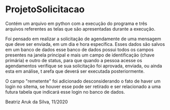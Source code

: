 # ProjetoSolicitacao
 
Contém um arquivo em python com a execução do programa e 
três arquivos referentes as telas que são apresentadas
durante a execução.

Foi pensado em realizar a solicitação de agendamente 
de uma mensagem que deve ser enviada, em um dia e hora
específica. Esses dados são salvos em um banco de dados
esse banco de dados possui todos os campos presentes na 
janela principal e mais um campo de identificação 
(chave primária) e outro de status, para que quando a 
pessoa acesse os agendamentos verifique se sua solicitação 
foi aprovada, enviada, ou ainda esta em análise, t
arefa que deverá ser executada posteriormente.

O campo "remetente" foi adicionado desconsiderando o fato
 de haver um login no sitema, se houver esse pode ser 
retirado e ser relacionado a uma futura tabela que indicará 
esse login no banco de dados.

Beatriz Aruk da Silva, 11/2020
